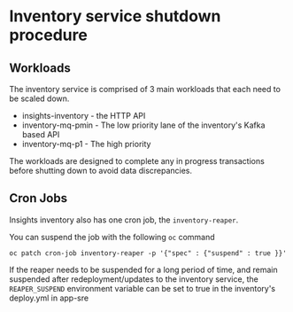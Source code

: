 # Inventory service shutdown procedure

## Workloads
The inventory service is comprised of 3 main workloads that each need to be scaled down.

 - insights-inventory - the HTTP API
 - inventory-mq-pmin - The low priority lane of the inventory's Kafka based API
 - inventory-mq-p1 - The high priority

The workloads are designed to complete any in progress transactions before shutting down to avoid data discrepancies.

## Cron Jobs
Insights inventory also has one cron job, the `inventory-reaper`.

You can suspend the job with the following `oc` command

`oc patch cron-job inventory-reaper -p '{"spec" : {"suspend" : true }}'`

If the reaper needs to be suspended for a long period of time, and remain suspended after redeployment/updates to the inventory service, the `REAPER_SUSPEND` environment variable can be set to true in the inventory's deploy.yml in app-sre
